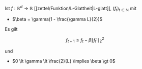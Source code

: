 Ist $f : \mathbb{R}^d \to \mathbb{R}$ [[zettel/Funktion/L-Glattheit|L-glatt]], $(f_t)_{t \in \mathbb{N}}$ mit
- $\beta = \gamma(1 - \frac{\gamma L}{2})$

Es gilt

$$
	f_{t+1} \le f_t - \beta \| f_t' \|_2^2
$$

und
- $0 \lt \gamma \lt \frac{2}{L} \implies \beta \gt 0$